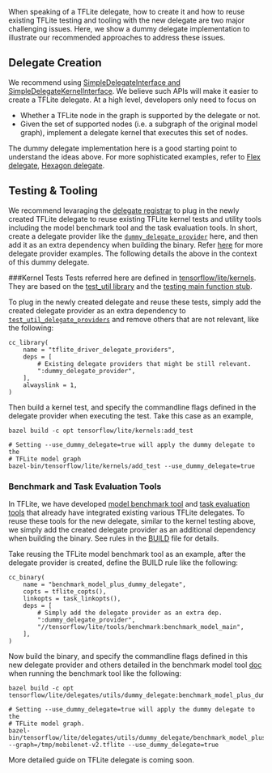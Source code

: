 When speaking of a TFLite delegate, how to create it and how to reuse existing
TFLite testing and tooling with the new delegate are two major challenging
issues. Here, we show a dummy delegate implementation to illustrate our
recommended approaches to address these issues.

## Delegate Creation

We recommend using
[SimpleDelegateInterface and SimpleDelegateKernelInterface](https://github.com/tensorflow/tensorflow/blob/master/tensorflow/lite/delegates/utils/simple_delegate.h).
We believe such APIs will make it easier to create a TFLite delegate. At a high
level, developers only need to focus on

* Whether a TFLite node in the graph is supported by the delegate or not.
* Given the set of supported nodes (i.e. a subgraph of the original model
graph), implement a delegate kernel that executes this set of nodes.

The dummy delegate implementation here is a good starting point to understand
the ideas above. For more sophisticated examples, refer to [Flex delegate](https://github.com/tensorflow/tensorflow/tree/master/tensorflow/lite/delegates/flex),
    [Hexagon delegate](https://github.com/tensorflow/tensorflow/tree/master/tensorflow/lite/delegates/hexagon).

## Testing & Tooling

We recommend levaraging the
[delegate registrar](https://github.com/tensorflow/tensorflow/tree/master/tensorflow/lite/tools/delegates)
to plug in the newly created TFLite delegate to reuse existing TFLite kernel
tests and utility tools including the model benchmark tool and the task
evaluation tools. In short, create a delegate provider like the
[`dummy_delegate_provider`](https://github.com/tensorflow/tensorflow/blob/master/tensorflow/lite/delegates/utils/dummy_delegate/dummy_delegate_provider.cc)
here, and then add it as an extra dependency when building the binary. Refer
[here](https://github.com/tensorflow/tensorflow/tree/master/tensorflow/lite/tools/delegates)
for more delegate provider examples. The following details the above in the
context of this dummy delegate.

###Kernel Tests
Tests referred here are defined in [tensorflow/lite/kernels](https://github.com/tensorflow/tensorflow/blob/master/tensorflow/lite/kernels).
They are based on the
 [test_util library](https://github.com/tensorflow/tensorflow/blob/master/tensorflow/lite/kernels/test_util.h)
 and the [testing main function stub](https://github.com/tensorflow/tensorflow/blob/master/tensorflow/lite/kernels/test_main.cc).

To plug in the newly created delegate and reuse these tests, simply add the
created delegate provider as an extra dependency to
[`test_util_delegate_providers`](https://github.com/tensorflow/tensorflow/blob/f09dc5cf6e7fde978f9891638f529cd52a3c878f/tensorflow/lite/kernels/BUILD#L203)
and remove others that are not relevant, like the following:

```
cc_library(
    name = "tflite_driver_delegate_providers",
    deps = [
        # Existing delegate providers that might be still relevant.
        ":dummy_delegate_provider",
    ],
    alwayslink = 1,
)
```

Then build a kernel test, and specify the commandline flags defined in the
delegate provider when executing the test. Take this case as an example,

```
bazel build -c opt tensorflow/lite/kernels:add_test

# Setting --use_dummy_delegate=true will apply the dummy delegate to the
# TFLite model graph
bazel-bin/tensorflow/lite/kernels/add_test --use_dummy_delegate=true
```

### Benchmark and Task Evaluation Tools

In TFLite, we have developed
[model benchmark tool](https://github.com/tensorflow/tensorflow/tree/master/tensorflow/lite/tools/benchmark)
and
[task evaluation tools](https://github.com/tensorflow/tensorflow/tree/master/tensorflow/lite/tools/evaluation/tasks)
that already have integrated existing various TFLite delegates. To reuse these
tools for the new delegate, similar to the kernel testing above, we simply add
the created delegate provider as an additional dependency when building the
binary. See rules in the
[BUILD](https://github.com/tensorflow/tensorflow/blob/master/tensorflow/lite/delegates/utils/BUILD)
file for details.

Take reusing the TFLite model benchmark tool as an example, after the delegate
provider is created, define the BUILD rule like the following:

```
cc_binary(
    name = "benchmark_model_plus_dummy_delegate",
    copts = tflite_copts(),
    linkopts = task_linkopts(),
    deps = [
        # Simply add the delegate provider as an extra dep.
        ":dummy_delegate_provider",
        "//tensorflow/lite/tools/benchmark:benchmark_model_main",
    ],
)
```

Now build the binary, and specify the commandline flags defined in this new
delegate provider and others detailed in the benchmark model tool
[doc](https://github.com/tensorflow/tensorflow/blob/master/tensorflow/lite/tools/benchmark/README.md)
when running the benchmark tool like the following:

```
bazel build -c opt tensorflow/lite/delegates/utils/dummy_delegate:benchmark_model_plus_dummy_delegate

# Setting --use_dummy_delegate=true will apply the dummy delegate to the
# TFLite model graph.
bazel-bin/tensorflow/lite/delegates/utils/dummy_delegate/benchmark_model_plus_dummy_delegate --graph=/tmp/mobilenet-v2.tflite --use_dummy_delegate=true

```

More detailed guide on TFLite delegate is coming soon.
